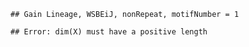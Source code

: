 

```
## Gain Lineage, WSBEiJ, nonRepeat, motifNumber = 1
```

```
## Error: dim(X) must have a positive length
```
  
